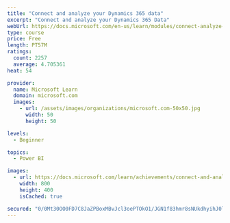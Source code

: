 ```yaml
---
title: "Connect and analyze your Dynamics 365 data​"
excerpt: "Connect and analyze your Dynamics 365 Data​"
webUrl: https://docs.microsoft.com/en-us/learn/modules/connect-analyze-dynamics-365-data/
type: course
price: Free
length: PT57M
ratings:
  count: 2257
  average: 4.705361
heat: 54

provider:
  name: Microsoft Learn
  domain: microsoft.com
  images:
    - url: /assets/images/organizations/microsoft.com-50x50.jpg
      width: 50
      height: 50

levels:
  - Beginner

topics:
  - Power BI

images:
  - url: https://docs.microsoft.com/learn/achievements/connect-and-analyze-your-microsoft-dynamics-365-data-social.png
    width: 800
    height: 400
    isCached: true

secured: "0/0Mt30OO0FD7C8JaZPBoxMBvJcl3oePTOkO1/JGN1f83hmr8sNUkdhyihJ0lZlQLj6uQRkM+FNDyzvkVNHbruMf+SxL/KWKpyac0oV0b0oqeG2f/X1BBuVbLZm/q/lXyYhkLh9K/KssoMIZ7irUYiXLJfMbc58OI1qpAX0yNiusncbhXYjuhP1LozcKo9VMeYejINUM7i0HNPEHhIL1YvjMB3G3GeCIIW+SaWftWpK1RYdzPyCYnGc7ncVqqDOX+q1R1ba/nvORnpFh3/jxAOAqSD7z0+tge3PyFiCs1VrSMzxjtXk4HXGKKZKuRW6JjeSLrxYV//D+wd89W8kz+TV7FjuyTSAjTVk+KQAh5WZmikfkX6wwJLg3/TmZ/TrOH40lTrp+H5UeUYIPEtq2T9PtQldCVYXTFzKfnc0Thk8=;RqpJDGX6c6ai56VvRRaUFg=="
---
```


